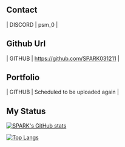 ## Contact

| DISCORD | psm_0 |


## Github Url

| GITHUB | https://github.com/SPARK031211 |

## Portfolio
| GITHUB | Scheduled to be uploaded again |

## My Status
[![SPARK's GitHub stats](https://github-readme-stats.vercel.app/api?username=SPARK031211&show_icons=true&theme=solarized-light)](https://github.com/SPARK031211/github-readme-stats)


[![Top Langs](https://github-readme-stats.vercel.app/api/top-langs/?username=SPARK031211)](https://github.com/SPARK031211)

